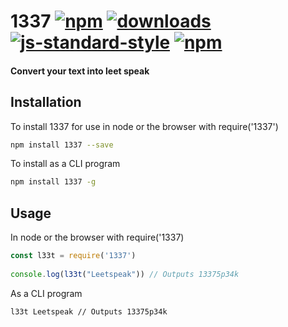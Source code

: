 # 1337 [![npm](https://img.shields.io/npm/v/1337.svg)](https://npmjs.org/package/1337) [![downloads](https://img.shields.io/npm/dm/1337.svg)](https://npmjs.org/package/1337) [![js-standard-style](https://img.shields.io/badge/code%20style-standard-brightgreen.svg)](http://standardjs.com/) [![npm](https://img.shields.io/npm/l/1337.svg)](LICENSE)
#### Convert your text into leet speak

## Installation
To install 1337 for use in node or the browser with require('1337')

```bash
npm install 1337 --save
```

To install as a CLI program
 
```bash
npm install 1337 -g
```

## Usage
 In node or the browser with require('1337)

```js
const l33t = require('1337')
 
console.log(l33t("Leetspeak")) // Outputs 13375p34k
```

As a CLI program
 
```bash
l33t Leetspeak // Outputs 13375p34k
```


